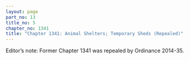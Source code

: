 ```yaml
---
layout: page
part_no: 13
title_no: 5
chapter_no: 1341
title: "Chapter 1341: Animal Shelters; Temporary Sheds (Repealed)"
---
```


Editor’s note: Former Chapter 1341 was repealed by Ordinance 2014-35.

